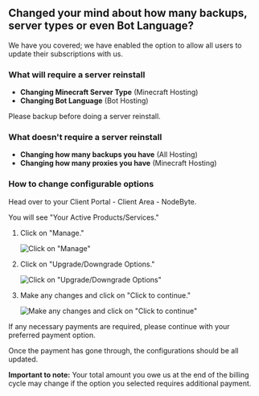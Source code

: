 ## Changed your mind about how many backups, server types or even Bot Language?

We have you covered; we have enabled the option to allow all users to update their subscriptions with us.

### What will require a server reinstall

- **Changing Minecraft Server Type** (Minecraft Hosting)
- **Changing Bot Language** (Bot Hosting)

Please backup before doing a server reinstall.

### What doesn't require a server reinstall

- **Changing how many backups you have** (All Hosting)
- **Changing how many proxies you have** (Minecraft Hosting)

### How to change configurable options

Head over to your Client Portal - Client Area - NodeByte.

You will see "Your Active Products/Services."

1. Click on "Manage."

   ![Click on "Manage"](https://NodeByte.host/kb/billing/manage-services.png)

2. Click on "Upgrade/Downgrade Options."

   ![Click on "Upgrade/Downgrade Options"](https://NodeByte.host/kb/billing/up-downgrade-options.png)

3. Make any changes and click on "Click to continue."

   ![Make any changes and click on "Click to continue"](https://NodeByte.host/kb/billing/save-config-changes.png)

If any necessary payments are required, please continue with your preferred payment option. 

Once the payment has gone through, the configurations should be all updated.

**Important to note:** Your total amount you owe us at the end of the billing cycle may change if the option you selected requires additional payment.